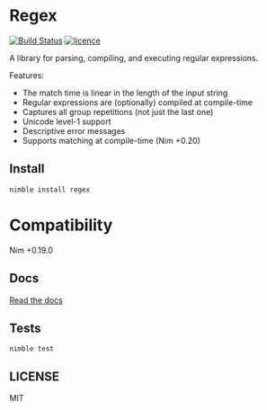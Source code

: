 # Regex

[![Build Status](https://img.shields.io/travis/nitely/nim-regex.svg?style=flat-square)](https://travis-ci.org/nitely/nim-regex)
[![licence](https://img.shields.io/github/license/nitely/nim-regex.svg?style=flat-square)](https://raw.githubusercontent.com/nitely/nim-regex/master/LICENSE)

A library for parsing, compiling, and executing regular expressions.

Features:

* The match time is linear in the length of the input string
* Regular expressions are (optionally) compiled at compile-time
* Captures all group repetitions (not just the last one)
* Unicode level-1 support
* Descriptive error messages
* Supports matching at compile-time (Nim +0.20)

## Install

```
nimble install regex
```

# Compatibility

Nim +0.19.0

## Docs

[Read the docs](https://nitely.github.io/nim-regex/)

## Tests

```
nimble test
```

## LICENSE

MIT
